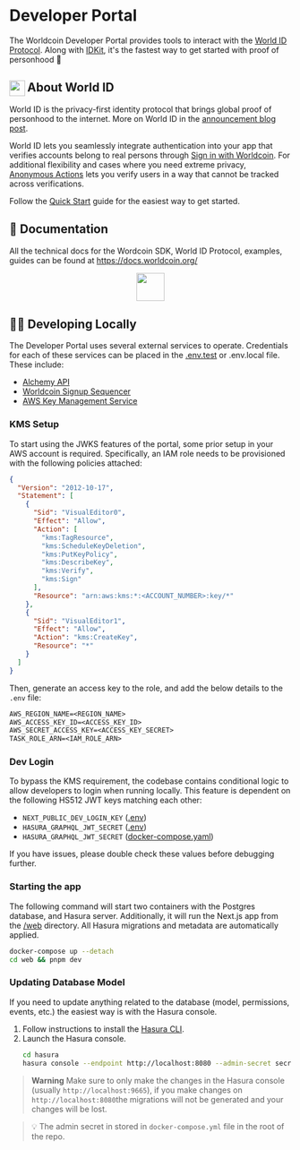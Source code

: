 <a href="https://developer.worldcoin.org">
  <img src="https://raw.githubusercontent.com/worldcoin/world-id-docs/main/public/images/shared-readme/readme-header.png" alt="" />
</a>

# Developer Portal

The Worldcoin Developer Portal provides tools to interact with the [World ID Protocol](https://worldcoin.org/world-id). Along with [IDKit](https://github.com/worldcoin/idkit-js), it's the fastest way to get started with proof of personhood 🚀

<!-- WORLD-ID-SHARED-README-TAG:START - Do not remove or modify this section directly -->
<!-- The contents of this file are inserted to all World ID repositories to provide general context on World ID. -->

## <img align="left" width="28" height="28" src="https://raw.githubusercontent.com/worldcoin/world-id-docs/main/public/images/shared-readme/readme-world-id.png" alt="" style="margin-right: 0; padding-right: 4px;" /> About World ID

World ID is the privacy-first identity protocol that brings global proof of personhood to the internet. More on World ID in the [announcement blog post](https://worldcoin.org/blog/announcements/introducing-world-id-and-sdk).

World ID lets you seamlessly integrate authentication into your app that verifies accounts belong to real persons through [Sign in with Worldcoin](https://docs.worldcoin.org/id/sign-in). For additional flexibility and cases where you need extreme privacy, [Anonymous Actions](https://docs.worldcoin.org/id/anonymous-actions) lets you verify users in a way that cannot be tracked across verifications.

Follow the [Quick Start](https://docs.worldcoin.org/quick-start) guide for the easiest way to get started.

## 📄 Documentation

All the technical docs for the Wordcoin SDK, World ID Protocol, examples, guides can be found at https://docs.worldcoin.org/

<a href="https://docs.worldcoin.org">
  <p align="center">
    <picture align="center">
      <source media="(prefers-color-scheme: dark)" srcset="https://raw.githubusercontent.com/worldcoin/world-id-docs/main/public/images/shared-readme/visit-documentation-dark.png" height="50px" />
      <source media="(prefers-color-scheme: light)" srcset="https://raw.githubusercontent.com/worldcoin/world-id-docs/main/public/images/shared-readme/visit-documentation-light.png" height="50px" />
      <img />
    </picture>
  </p>
</a>

<!-- WORLD-ID-SHARED-README-TAG:END -->

## 🧑‍💻 Developing Locally

The Developer Portal uses several external services to operate. Credentials for each of these services can be placed in the [.env.test](./web/.env.test) or .env.local file. These include:

- [Alchemy API](https://docs.alchemy.com/reference/api-overview)
- [Worldcoin Signup Sequencer](https://github.com/worldcoin/signup-sequencer)
- [AWS Key Management Service](https://aws.amazon.com/kms/)

### KMS Setup

To start using the JWKS features of the portal, some prior setup in your AWS account is required. Specifically, an IAM role needs to be provisioned with the following policies attached:

```json
{
  "Version": "2012-10-17",
  "Statement": [
    {
      "Sid": "VisualEditor0",
      "Effect": "Allow",
      "Action": [
        "kms:TagResource",
        "kms:ScheduleKeyDeletion",
        "kms:PutKeyPolicy",
        "kms:DescribeKey",
        "kms:Verify",
        "kms:Sign"
      ],
      "Resource": "arn:aws:kms:*:<ACCOUNT_NUMBER>:key/*"
    },
    {
      "Sid": "VisualEditor1",
      "Effect": "Allow",
      "Action": "kms:CreateKey",
      "Resource": "*"
    }
  ]
}
```

Then, generate an access key to the role, and add the below details to the `.env` file:

```txt
AWS_REGION_NAME=<REGION_NAME>
AWS_ACCESS_KEY_ID=<ACCESS_KEY_ID>
AWS_SECRET_ACCESS_KEY=<ACCESS_KEY_SECRET>
TASK_ROLE_ARN=<IAM_ROLE_ARN>
```

### Dev Login

To bypass the KMS requirement, the codebase contains conditional logic to allow developers to login when running locally. This feature is dependent on the following HS512 JWT keys matching each other:

- `NEXT_PUBLIC_DEV_LOGIN_KEY` ([.env](./web/.env.test))
- `HASURA_GRAPHQL_JWT_SECRET` ([.env](./web/.env.test))
- `HASURA_GRAPHQL_JWT_SECRET` ([docker-compose.yaml](./docker-compose.yaml))

If you have issues, please double check these values before debugging further.

### Starting the app

The following command will start two containers with the Postgres database, and Hasura server. Additionally, it will run the Next.js app from the [/web](./web) directory. All Hasura migrations and metadata are automatically applied.

```bash
docker-compose up --detach
cd web && pnpm dev
```

### Updating Database Model

If you need to update anything related to the database (model, permissions, events, etc.) the easiest way is with the Hasura console.

1. Follow instructions to install the [Hasura CLI](https://hasura.io/docs/latest/graphql/core/hasura-cli/install-hasura-cli/).
2. Launch the Hasura console.
   ```bash
   cd hasura
   hasura console --endpoint http://localhost:8080 --admin-secret secret!
   ```

> **Warning** Make sure to only make the changes in the Hasura console (usually `http://localhost:9665`), if you make changes on `http://localhost:8080`the migrations will not be generated and your changes will be lost.

> 💡 The admin secret in stored in `docker-compose.yml` file in the root of the repo.
